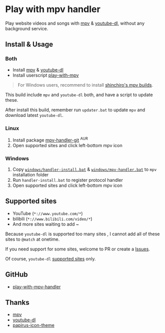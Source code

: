 # Play with mpv handler

Play website videos and songs with [mpv](https://mpv.io/) & [youtube-dl](https://github.com/ytdl-org/youtube-dl/), without any background service.

## Install & Usage

### Both

- Install [mpv](https://mpv.io/installation/) & [youtube-dl](https://github.com/ytdl-org/youtube-dl/)
- Install userscript [play-with-mpv](https://greasyfork.org/scripts/416271-play-with-mpv)

> For Windows users, recommend to install [shinchiro's mpv builds](https://sourceforge.net/projects/mpv-player-windows/files).

This build include `mpv` and `youtube-dl` both, and have a script to update these.

After install this build, remember run `updater.bat` to update `mpv` and download latest `youtube-dl`.

### Linux

1. Install package [mpv-handler-git](https://aur.archlinux.org/packages/mpv-handler-git/) <sup>AUR</sup>
2. Open supported sites and click left-bottom mpv icon

### Windows

1. Copy [`windows/handler-install.bat`](https://github.com/akiirui/play-with-mpv-handler/tree/main/windows/handler-install.bat) & [`windows/mpv-handler.bat`](https://github.com/akiirui/play-with-mpv-handler/tree/main/windows/mpv-handler.bat) to `mpv` installation folder
2. Run `handler-install.bat` to register protocol handler
3. Open supported sites and click left-bottom mpv icon

## Supported sites

- YouTube (`*://www.youtube.com/*`)
- bilibili (`*://www.bilibili.com/video/*`)
- And more sites waiting to add ~

Because `youtube-dl` is supported too many sites , I cannot add all of these sites to `@match` at onetime.

If you need support for some sites, welcome to PR or create a [Issues](https://github.com/akiirui/play-with-mpv-handler/issues/new).

Of course, `youtube-dl` [supported sites](https://ytdl-org.github.io/youtube-dl/supportedsites.html) only.

## GitHub

- [play-with-mpv-handler](https://github.com/akiirui/play-with-mpv-handler/)

## Thanks

- [mpv](https://mpv.io/)
- [youtube-dl](https://github.com/ytdl-org/youtube-dl/)
- [papirus-icon-theme](https://github.com/PapirusDevelopmentTeam/papirus-icon-theme)
